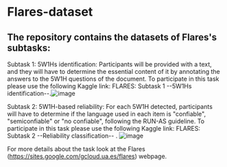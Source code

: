 # Flares-dataset
## The repository contains the datasets of Flares's subtasks:


Subtask 1: 5W1Hs identification: Participants will be provided with a text, and they will have to determine the essential content of it by annotating the answers to the 5W1H questions of the document. To participate in this task please use the following Kaggle link: FLARES: Subtask 1 --5W1Hs identification--.![image](https://github.com/rsepulveda911112/Flares-dataset/assets/25615759/b9c6e2cd-da2c-4f33-899f-0181489c23d8)

Subtask 2: 5W1H-based reliability: For each 5W1H detected, participants will have to determine if the language used in each item is "confiable", "semiconfiable" or "no confiable", following the RUN-AS guideline. To participate in this task please use the following Kaggle link: FLARES: Subtask 2 --Reliability classification-- . 
![image](https://github.com/rsepulveda911112/Flares-dataset/assets/25615759/bae31c5a-a76a-40f1-a8be-ce40f5ffae2d)

For more details about the task look at the Flares (https://sites.google.com/gcloud.ua.es/flares) webpage.
